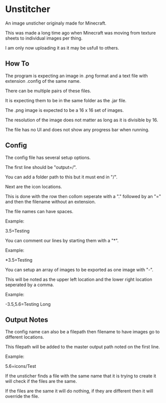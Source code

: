 # Unstitcher
An image unsticher originaly made for Minecraft.

This was made a long time ago when Minecraft was moving from texture sheets to individual images per thing.

I am only now uploading it as it may be usfull to others.

## How To
The program is expecting an image in .png format and a text file with extension .config of the same name.

There can be multiple pairs of these files.

It is expecting them to be in the same folder as the .jar file.

The .png image is expected to be a 16 x 16 set of images.

The resolution of the image does not matter as long as it is divisible by 16.

The file has no UI and does not show any progress bar when running.

## Config
The config file has several setup options.

The first line should be "output=/".

You can add a folder path to this but it must end in "/".


Next are the icon locations.

This is done with the row then collom seperate with a "." followed by an "=" and then the filename without an extension.

The file names can have spaces.

Example:

3.5=Testing


You can comment our lines by starting them with a "*".

Example:

*3.5=Testing


You can setup an array of images to be exported as one image with "-".

This will be noted as the upper left location and the lower right location seperated by a comma.

Example:

-3.5,5.6=Testing Long


## Output Notes
The config name can also be a filepath then filename to have images go to different locations.

This filepath will be added to the master output path noted on the first line.

Example:

5.6=icons/Test

If the unsticher finds a file with the same name that it is trying to create it will check if the files are the same.

If the files are the same it will do nothing, if they are different then it will override the file.
